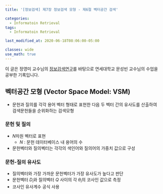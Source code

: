 ```yaml
---
title: '[정보검색] 제7장 정보검색 모형 - 제6절 벡터공간 검색'

categories:
  - Informatoin Retrieval
tags:
  - Informatoin Retrieval

last_modified_at: 2020-06-18T08:06:00-05:00

classes: wide
use_math: true
---
```


이 글은 정영미 교수님의 [정보검색연구](https://www.aladin.co.kr/shop/wproduct.aspx?ItemId=17330455)를 바탕으로 연세대학교 문성빈 교수님의 수업을 공부한 기록입니다.

## 벡터공간 모형 (Vector Space Model: VSM)

- 문헌과 질의를 각각 용어 벡터 형태로 표현한 다음 두 벡터 간의 유사도를 산출하여 검색문헌들을 순위화하는 검색모형

### 문헌 및 질의

- $N$차원 벡터로 표현
	- $N$ : 문헌 데이터베이스 내 용어의 수
- 문헌벡터와 질의벡터는 각각의 색인어와 질의어의 가중치 값으로 구성
### 문헌-질의 유사도

- 질의벡터와 가장 가까운 문헌벡터가 가장 유사도가 높다고 판단
- 문헌벡터 $D_i$와 질의벡터 $Q$ 사이의 각 $\theta_i$의 코사인 값으로 측정
- 코사인 유사계수 공식 사용

